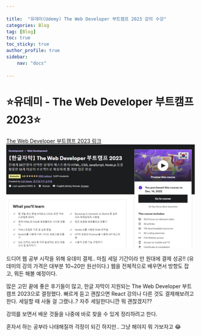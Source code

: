 ```yaml
---

title:  "유데미(Udemy) The Web Developer 부트캠프 2023 강의 수강"
categories: Blog
tag: [Blog]
toc: true
toc_sticky: true
author_profile: true
sidebar:
    nav: "docs"

---
```


# ⭐유데미 - The Web Developer 부트캠프 2023⭐

[The Web Developer 부트캠프 2023 링크](https://www.udemy.com/course/the-web-developer-bootcamp-2021-korea/) 
![유데미](/assets/images/blog/blog2/start.PNG)

드디어 웹 공부 시작을 위해 유데미 결제.. 마침 세일 기간이라 만 원대에 결제 성공!! (유데미의 강의 가격은 대부분 10~20만 원선이다.) 웹을 전체적으로 배우면서 방향도 잡고, 뭐든 해볼 예정이다.

많은 고민 끝에 좋은 후기들이 많고, 한글 자막이 지원되는 The Web Developer 부트캠프 2023으로 결정했다. 빠르게 듣고 괜찮으면 React 강의나 다른 것도 결제해보려고 한다. 세일할 때 사둘 걸 그랬나..? 자주 세일한다니깐 뭐 괜찮겠지??

강의를 보면서 배운 것들을 나중에 바로 찾을 수 있게 정리하려고 한다.

혼자서 하는 공부라 나태해질까 걱정이 되긴 하지만.. 그냥 해야지 뭐 가보자고 😂

